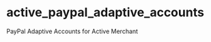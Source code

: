 active_paypal_adaptive_accounts
===============================

PayPal Adaptive Accounts for Active Merchant
